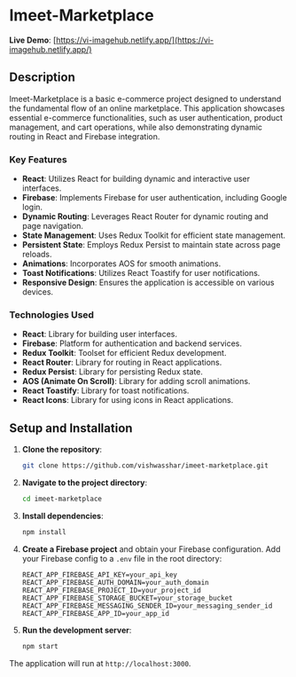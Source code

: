 # Imeet-Marketplace

**Live Demo**: [https://vi-imagehub.netlify.app/](https://vi-imagehub.netlify.app/)

## Description

Imeet-Marketplace is a basic e-commerce project designed to understand the fundamental flow of an online marketplace. This application showcases essential e-commerce functionalities, such as user authentication, product management, and cart operations, while also demonstrating dynamic routing in React and Firebase integration.

### Key Features

- **React**: Utilizes React for building dynamic and interactive user interfaces.
- **Firebase**: Implements Firebase for user authentication, including Google login.
- **Dynamic Routing**: Leverages React Router for dynamic routing and page navigation.
- **State Management**: Uses Redux Toolkit for efficient state management.
- **Persistent State**: Employs Redux Persist to maintain state across page reloads.
- **Animations**: Incorporates AOS for smooth animations.
- **Toast Notifications**: Utilizes React Toastify for user notifications.
- **Responsive Design**: Ensures the application is accessible on various devices.

### Technologies Used

- **React**: Library for building user interfaces.
- **Firebase**: Platform for authentication and backend services.
- **Redux Toolkit**: Toolset for efficient Redux development.
- **React Router**: Library for routing in React applications.
- **Redux Persist**: Library for persisting Redux state.
- **AOS (Animate On Scroll)**: Library for adding scroll animations.
- **React Toastify**: Library for toast notifications.
- **React Icons**: Library for using icons in React applications.

## Setup and Installation

1. **Clone the repository**:

    ```bash
    git clone https://github.com/vishwasshar/imeet-marketplace.git
    ```

2. **Navigate to the project directory**:

    ```bash
    cd imeet-marketplace
    ```

3. **Install dependencies**:

    ```bash
    npm install
    ```

4. **Create a Firebase project** and obtain your Firebase configuration. Add your Firebase config to a `.env` file in the root directory:

    ```env
    REACT_APP_FIREBASE_API_KEY=your_api_key
    REACT_APP_FIREBASE_AUTH_DOMAIN=your_auth_domain
    REACT_APP_FIREBASE_PROJECT_ID=your_project_id
    REACT_APP_FIREBASE_STORAGE_BUCKET=your_storage_bucket
    REACT_APP_FIREBASE_MESSAGING_SENDER_ID=your_messaging_sender_id
    REACT_APP_FIREBASE_APP_ID=your_app_id
    ```

5. **Run the development server**:

    ```bash
    npm start
    ```

The application will run at `http://localhost:3000`.
